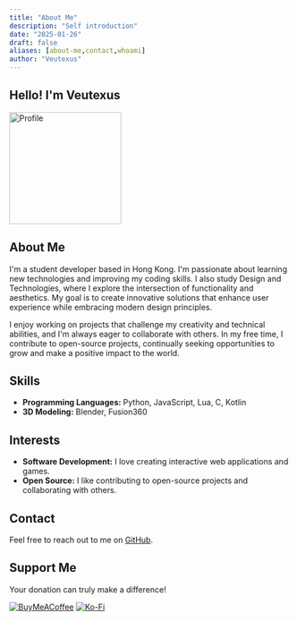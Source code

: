 ```yaml
---
title: "About Me"
description: "Self introduction"
date: "2025-01-26"
draft: false
aliases: [about-me,contact,whoami]
author: "Veutexus"
---
```


## Hello! I'm Veutexus

<img src="../../imgs/profile.png" alt="Profile" width="200" height="200">

## About Me
I'm a student developer based in Hong Kong. I'm passionate about learning new technologies and improving my coding skills. I also study Design and Technologies, where I explore the intersection of functionality and aesthetics. My goal is to create innovative solutions that enhance user experience while embracing modern design principles.

I enjoy working on projects that challenge my creativity and technical abilities, and I'm always eager to collaborate with others. In my free time, I contribute to open-source projects, continually seeking opportunities to grow and make a positive impact to the world.

## Skills
- **Programming Languages:** Python, JavaScript, Lua, C, Kotlin
- **3D Modeling:** Blender, Fusion360

## Interests
- **Software Development:** I love creating interactive web applications and games.
- **Open Source:** I like contributing to open-source projects and collaborating with others.

## Contact
Feel free to reach out to me on [GitHub](https://github.com/G0246).

## Support Me
Your donation can truly make a difference!

[![BuyMeACoffee](https://img.shields.io/badge/Buy%20Me%20a%20Coffee-ffdd00?style=for-the-badge&logo=buy-me-a-coffee&logoColor=black)](https://buymeacoffee.com/veutexus)
[![Ko-Fi](https://img.shields.io/badge/Ko--fi-F16061?style=for-the-badge&logo=ko-fi&logoColor=white)](https://ko-fi.com/veutexus) 
